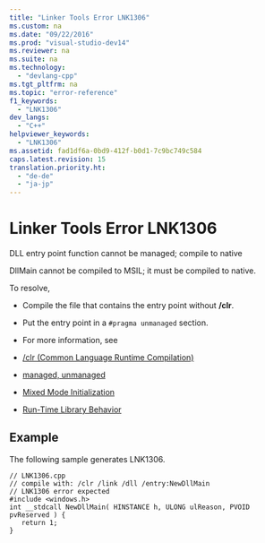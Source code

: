 ```yaml
---
title: "Linker Tools Error LNK1306"
ms.custom: na
ms.date: "09/22/2016"
ms.prod: "visual-studio-dev14"
ms.reviewer: na
ms.suite: na
ms.technology: 
  - "devlang-cpp"
ms.tgt_pltfrm: na
ms.topic: "error-reference"
f1_keywords: 
  - "LNK1306"
dev_langs: 
  - "C++"
helpviewer_keywords: 
  - "LNK1306"
ms.assetid: fad1df6a-0bd9-412f-b0d1-7c9bc749c584
caps.latest.revision: 15
translation.priority.ht: 
  - "de-de"
  - "ja-jp"
---
```

# Linker Tools Error LNK1306
DLL entry point function cannot be managed; compile to native  
  
 DllMain cannot be compiled to MSIL; it must be compiled to native.  
  
 To resolve,  
  
-   Compile the file that contains the entry point without **/clr**.  
  
-   Put the entry point in a `#pragma unmanaged` section.  
  
-   For more information, see  
  
-   [/clr (Common Language Runtime Compilation)](../VS_csharp/-clr--common-language-runtime-compilation-.md)  
  
-   [managed, unmanaged](../VS_csharp/managed--unmanaged.md)  
  
-   [Mixed Mode Initialization](../VS_csharp/initialization-of-mixed-assemblies.md)  
  
-   [Run-Time Library Behavior](../VS_csharp/run-time-library-behavior.md)  
  
## Example  
 The following sample generates LNK1306.  
  
```  
// LNK1306.cpp  
// compile with: /clr /link /dll /entry:NewDllMain  
// LNK1306 error expected  
#include <windows.h>  
int __stdcall NewDllMain( HINSTANCE h, ULONG ulReason, PVOID pvReserved ) {  
   return 1;  
}  
```